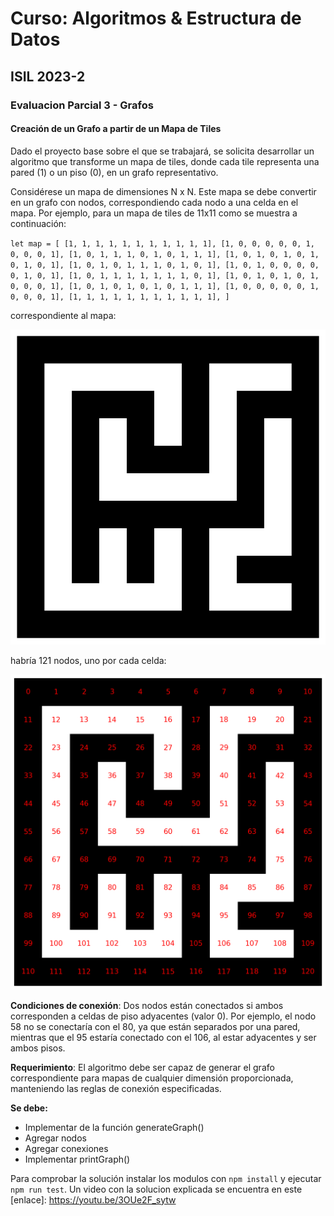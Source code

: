 # Curso: Algoritmos & Estructura de Datos

## ISIL 2023-2

### Evaluacion Parcial 3 - Grafos

#### Creación de un Grafo a partir de un Mapa de Tiles

Dado el proyecto base sobre el que se trabajará, se solicita desarrollar un algoritmo que transforme un mapa de tiles, donde cada tile representa una pared (1) o un piso (0), en un grafo representativo.

Considérese un mapa de dimensiones N x N. Este mapa se debe convertir en un grafo con nodos, correspondiendo cada nodo a una celda en el mapa. Por ejemplo, para un mapa de tiles de 11x11 como se muestra a continuación:

`let map = [
    [1, 1, 1, 1, 1, 1, 1, 1, 1, 1, 1],
    [1, 0, 0, 0, 0, 0, 1, 0, 0, 0, 1],
    [1, 0, 1, 1, 1, 0, 1, 0, 1, 1, 1],
    [1, 0, 1, 0, 1, 0, 1, 0, 1, 0, 1],
    [1, 0, 1, 0, 1, 1, 1, 0, 1, 0, 1],
    [1, 0, 1, 0, 0, 0, 0, 0, 1, 0, 1],
    [1, 0, 1, 1, 1, 1, 1, 1, 1, 0, 1],
    [1, 0, 1, 0, 1, 0, 1, 0, 0, 0, 1],
    [1, 0, 1, 0, 1, 0, 1, 0, 1, 1, 1],
    [1, 0, 0, 0, 0, 0, 1, 0, 0, 0, 1],
    [1, 1, 1, 1, 1, 1, 1, 1, 1, 1, 1],
]`

correspondiente al mapa:

![Map](/img/map1.png "Map")

habría 121 nodos, uno por cada celda:

![Map with nodes](/img/map2.png "Map nodes")

**Condiciones de conexión**: Dos nodos están conectados si ambos corresponden a celdas de piso adyacentes (valor 0). Por ejemplo, el nodo 58 no se conectaría con el 80, ya que están separados por una pared, mientras que el 95 estaría conectado con el 106, al estar adyacentes y ser ambos pisos.

**Requerimiento**: El algoritmo debe ser capaz de generar el grafo correspondiente para mapas de cualquier dimensión proporcionada, manteniendo las reglas de conexión especificadas.

**Se debe:**

- Implementar de la función generateGraph()
- Agregar nodos
- Agregar conexiones
- Implementar printGraph()

Para comprobar la solución instalar los modulos con `npm install` y ejecutar `npm run test`. Un video con la solucion explicada se encuentra en este [enlace]: https://youtu.be/3OUe2F_sytw
